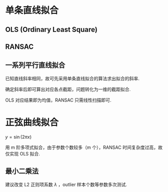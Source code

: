 # 单条直线拟合

## OLS (Ordinary Least Square)

## RANSAC

## 一系列平行直线拟合

已知直线斜率相同，故可先采用单条直线拟合的算法求出拟合的斜率.

确定斜率后即可算出对应各点截距，问题转化为一维的截距拟合.

OLS 对应结果即为均值，RANSAC 只需线性扫描即可.

# 正弦曲线拟合

$y = \sin(2\pi x)$

用 m 阶多项式拟合，由于参数个数较多（m 个），RANSAC 时间复杂度过高，故仅实现 OLS 拟合.

## 最小二乘法

建议改变 L2 正则项系数 $\lambda$ ，outlier 样本个数等参数多次测试.
